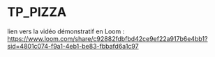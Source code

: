 # TP_PIZZA

lien vers la vidéo démonstratif en Loom : https://www.loom.com/share/c92882fdbfbd42ce9ef22a917b6e4bb1?sid=4801c074-f9a1-4eb1-be83-fbbafd6a1c97
